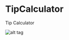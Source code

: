 # TipCalculator
Tip Calculator

![alt tag](https://cloud.githubusercontent.com/assets/13757073/18624058/eb0372b8-7df8-11e6-906e-13b69c5326c3.gif)
